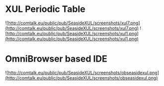 # XUL Periodic Table #

![http://comtalk.eu/public/pub/SeasideXUL/screenshots/xul7.png](http://comtalk.eu/public/pub/SeasideXUL/screenshots/xul7.png)
![http://comtalk.eu/public/pub/SeasideXUL/screenshots/xul1.png](http://comtalk.eu/public/pub/SeasideXUL/screenshots/xul1.png)

# OmniBrowser based IDE #

![http://comtalk.eu/public/pub/SeasideXUL/screenshots/obseasidexul.png](http://comtalk.eu/public/pub/SeasideXUL/screenshots/obseasidexul.png)
